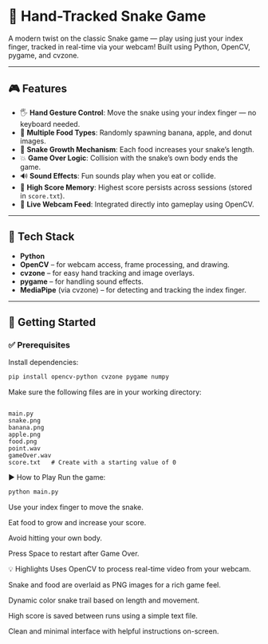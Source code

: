 # 🐍 Hand-Tracked Snake Game

A modern twist on the classic Snake game — play using just your index finger, tracked in real-time via your webcam! Built using Python, OpenCV, pygame, and cvzone.

---

## 🎮 Features

- 🖐️ **Hand Gesture Control**: Move the snake using your index finger — no keyboard needed.
- 🍎 **Multiple Food Types**: Randomly spawning banana, apple, and donut images.
- 🐍 **Snake Growth Mechanism**: Each food increases your snake’s length.
- 💥 **Game Over Logic**: Collision with the snake’s own body ends the game.
- 🔊 **Sound Effects**: Fun sounds play when you eat or collide.
- 🧠 **High Score Memory**: Highest score persists across sessions (stored in `score.txt`).
- 📸 **Live Webcam Feed**: Integrated directly into gameplay using OpenCV.

---

## 🧰 Tech Stack

- **Python**
- **OpenCV** – for webcam access, frame processing, and drawing.
- **cvzone** – for easy hand tracking and image overlays.
- **pygame** – for handling sound effects.
- **MediaPipe** (via cvzone) – for detecting and tracking the index finger.

---

## 🚀 Getting Started

### ✅ Prerequisites

Install dependencies:

```bash
pip install opencv-python cvzone pygame numpy
```
Make sure the following files are in your working directory:

```

main.py
snake.png
banana.png
apple.png
food.png
point.wav
gameOver.wav
score.txt   # Create with a starting value of 0
```
▶️ How to Play
Run the game:

```bash
python main.py
```
Use your index finger to move the snake.

Eat food to grow and increase your score.

Avoid hitting your own body.

Press Space to restart after Game Over.

💡 Highlights
Uses OpenCV to process real-time video from your webcam.

Snake and food are overlaid as PNG images for a rich game feel.

Dynamic color snake trail based on length and movement.

High score is saved between runs using a simple text file.

Clean and minimal interface with helpful instructions on-screen.
